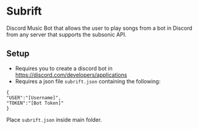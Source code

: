 # Subrift
Discord Music Bot that allows the user to play songs from a bot in Discord from any server that supports the subsonic API.

## Setup
* Requires you to create a discord bot in https://discord.com/developers/applications
* Requires a json file `subrift.json` containing the following:

```
{
"USER":"[Username]",
"TOKEN":"[Bot Token]"
}
```
Place `subrift.json` inside main folder.
